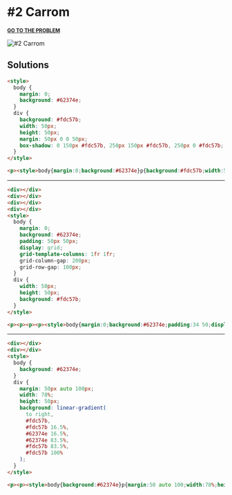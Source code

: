 # #2 Carrom

<p>
  <sup>
    <a href="https://cssbattle.dev/play/2"><strong>GO TO THE PROBLEM</strong></a>
  </sup>
</p>

![#2 Carrom](https://cssbattle.dev/targets/2.png)

## Solutions

```html
<style>
  body {
    margin: 0;
    background: #62374e;
  }
  div {
    background: #fdc57b;
    width: 50px;
    height: 50px;
    margin: 50px 0 0 50px;
    box-shadow: 0 150px #fdc57b, 250px 150px #fdc57b, 250px 0 #fdc57b;
  }
</style>
```

```html
<p><style>body{margin:0;background:#62374e}p{background:#fdc57b;width:50;height:50;margin:50 0 0 50;box-shadow:0 150px#fdc57b,250px 150px#fdc57b,250px 0 #fdc57b
```

---

```html
<div></div>
<div></div>
<div></div>
<div></div>
<style>
  body {
    margin: 0;
    background: #62374e;
    padding: 50px 50px;
    display: grid;
    grid-template-columns: 1fr 1fr;
    grid-column-gap: 200px;
    grid-row-gap: 100px;
  }
  div {
    width: 50px;
    height: 50px;
    background: #fdc57b;
  }
</style>
```

```html
<p><p><p><p><style>body{margin:0;background:#62374e;padding:34 50;display:grid;grid-template-columns:1fr 1fr;grid-column-gap:200px;grid-row-gap:67px}p{width:50;height:50;background:#fdc57b
```

---

```html
<div></div>
<div></div>
<style>
  body {
    background: #62374e;
  }
  div {
    margin: 50px auto 100px;
    width: 78%;
    height: 50px;
    background: linear-gradient(
      to right,
      #fdc57b,
      #fdc57b 16.5%,
      #62374e 16.5%,
      #62374e 83.5%,
      #fdc57b 83.5%,
      #fdc57b 100%
    );
  }
</style>
```

```html
<p><p><style>body{background:#62374e}p{margin:50 auto 100;width:78%;height:50;background:linear-gradient(to right,#fdc57b,#fdc57b 16.5%,#62374e 16.5%,#62374e 83.5%,#fdc57b 83.5%,#fdc57b 100%)
```
